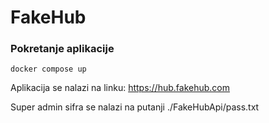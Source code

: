 # FakeHub

### Pokretanje aplikacije
```
docker compose up
```

Aplikacija se nalazi na linku: https://hub.fakehub.com

Super admin sifra se nalazi na putanji ./FakeHubApi/pass.txt

